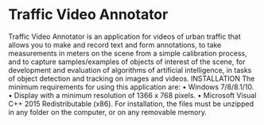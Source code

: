 # Traffic Video Annotator
Traffic Video Annotator is an application for videos of urban traffic that allows you to make and record text and form annotations, to take measurements in meters on the scene from a simple calibration process, and to capture samples/examples of objects of interest of the scene, for development and evaluation of algorithms of artificial intelligence, in tasks of object detection and tracking on images and videos.
INSTALLATION
The minimum requirements for using this application are:
• Windows 7/8/8.1/10.
• Display with a minimum resolution of 1366 x 768 pixels.
• Microsoft Visual C++ 2015 Redistributable (x86).
For installation, the files must be unzipped in any folder on the computer, or on any removable memory.
